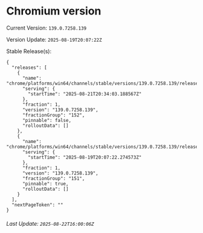 # Chromium version

Current Version: `139.0.7258.139`

Version Update: `2025-08-19T20:07:22Z`

Stable Release(s):
```
{
  "releases": [
    {
      "name": "chrome/platforms/win64/channels/stable/versions/139.0.7258.139/releases/1755808443",
      "serving": {
        "startTime": "2025-08-21T20:34:03.188567Z"
      },
      "fraction": 1,
      "version": "139.0.7258.139",
      "fractionGroup": "152",
      "pinnable": false,
      "rolloutData": []
    },
    {
      "name": "chrome/platforms/win64/channels/stable/versions/139.0.7258.139/releases/1755634042",
      "serving": {
        "startTime": "2025-08-19T20:07:22.274573Z"
      },
      "fraction": 1,
      "version": "139.0.7258.139",
      "fractionGroup": "151",
      "pinnable": true,
      "rolloutData": []
    }
  ],
  "nextPageToken": ""
}
```

###### Last Update: `2025-08-22T16:00:06Z`
        